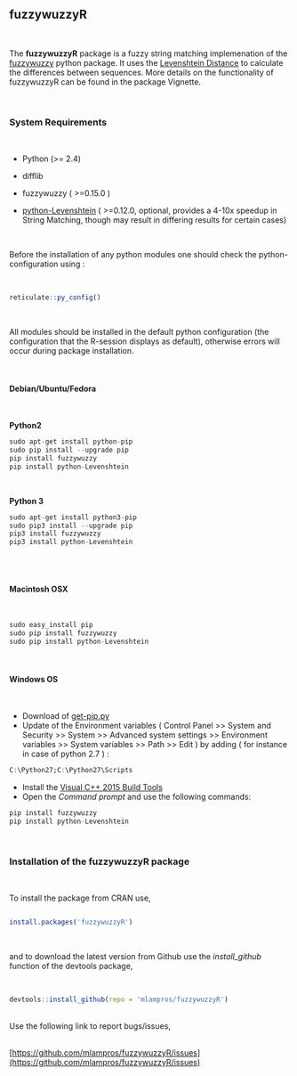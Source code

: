 

## fuzzywuzzyR
<br>

The **fuzzywuzzyR** package is a fuzzy string matching implemenation of the [fuzzywuzzy](https://github.com/seatgeek/fuzzywuzzy) python package. It uses the [Levenshtein Distance](https://en.wikipedia.org/wiki/Levenshtein_distance) to calculate the differences between sequences. More details on the functionality of fuzzywuzzyR can be found in the package Vignette.


<br>

### **System Requirements**

<br>

* Python (>= 2.4)

* difflib

* fuzzywuzzy ( >=0.15.0 )

* [python-Levenshtein](https://github.com/ztane/python-Levenshtein/) ( >=0.12.0, optional, provides a 4-10x speedup in String Matching, though may result in differing results for certain cases)

<br>

Before the installation of any python modules one should check the python-configuration using :

<br>

```R
reticulate::py_config()

```
<br>

All modules should be installed in the default python configuration (the configuration that the R-session displays as default), otherwise errors will occur during package installation. 

<br>

#### **Debian/Ubuntu/Fedora**

<br>

**Python2**

```R
sudo apt-get install python-pip
sudo pip install --upgrade pip
pip install fuzzywuzzy
pip install python-Levenshtein
```
<br>

**Python 3**

```R
sudo apt-get install python3-pip
sudo pip3 install --upgrade pip
pip3 install fuzzywuzzy
pip3 install python-Levenshtein
```
<br><br>



#### **Macintosh OSX** 
<br>

```R
sudo easy_install pip
sudo pip install fuzzywuzzy
sudo pip install python-Levenshtein
```
<br>

#### **Windows OS**

<br>

* Download of [get-pip.py](https://bootstrap.pypa.io/get-pip.py)
* Update of the Environment variables ( Control Panel >> System and Security >> System >> Advanced system settings >> Environment variables >> System variables >> Path >> Edit ) by adding ( for instance in case of python 2.7 ) : 
```R
C:\Python27;C:\Python27\Scripts
```

* Install the [Visual C++ 2015 Build Tools](http://landinghub.visualstudio.com/visual-cpp-build-tools)
* Open the *Command prompt* and use the following commands:
```R
pip install fuzzywuzzy
pip install python-Levenshtein
```

<br>

### **Installation of the fuzzywuzzyR package**

<br>

To install the package from CRAN use, 

```R

install.packages('fuzzywuzzyR')


```
<br>

and to download the latest version from Github use the *install_github* function of the devtools package,
<br><br>

```R

devtools::install_github(repo = 'mlampros/fuzzywuzzyR')

```
<br>
Use the following link to report bugs/issues,
<br><br>

[https://github.com/mlampros/fuzzywuzzyR/issues](https://github.com/mlampros/fuzzywuzzyR/issues)

<br>
